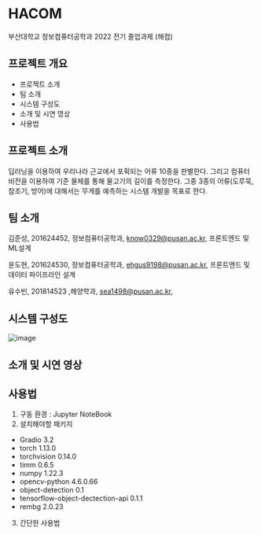 # HACOM

부산대학교 정보컴퓨터공학과 2022 전기 졸업과제 (해컴)

## 프로젝트 개요

* 프로젝트 소개
* 팀 소개
* 시스템 구성도
* 소개 및 시연 영상
* 사용법


## 프로젝트 소개

딥러닝을 이용하여 우리나라 근교에서 포획되는 어류 10종을 판별한다. 그리고 컴퓨터 비전을 이용하여 기준 물체를 통해 물고기의 길이를 측정한다. 그중 3종의 어류(도루묵, 참조기, 방어)에 대해서는 무게를 예측하는 시스템 개발을 목표로 한다.

## 팀 소개

김준성, 201624452, 정보컴퓨터공학과, know0329@pusan.ac.kr, 프론트엔드 및 ML설계

윤도현, 201624530, 정보컴퓨터공학과, ehgus9198@pusan.ac.kr, 프론트엔드 및 데이터 파이프라인 설계

유수빈, 201814523 ,해양학과, sea1498@pusan.ac.kr, 

## 시스템 구성도
![image](https://user-images.githubusercontent.com/49915643/195479112-d1d4d576-118c-42f3-9696-63eb036f5dc5.png)

## 소개 및 시연 영상

## 사용법

1. 구동 환경 : Jupyter NoteBook 
2. 설치해야할 패키지 
  * Gradio 3.2
  * torch 1.13.0
  * torchvision 0.14.0
  * timm 0.6.5
  * numpy 1.22.3
  * opencv-python 4.6.0.66
  * object-detection 0.1
  * tensorflow-object-dectection-api 0.1.1
  * rembg 2.0.23

3. 간단한 사용법 


